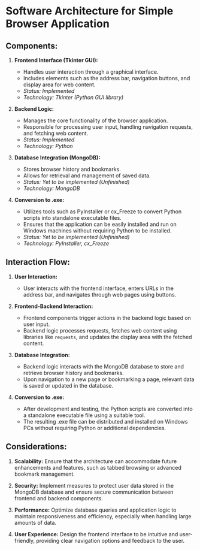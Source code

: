 # Software Architecture for Simple Browser Application

## Components:

1. **Frontend Interface (Tkinter GUI):**
   - Handles user interaction through a graphical interface.
   - Includes elements such as the address bar, navigation buttons, and display area for web content.
   - *Status: Implemented*
   - *Technology: Tkinter (Python GUI library)*

2. **Backend Logic:**
   - Manages the core functionality of the browser application.
   - Responsible for processing user input, handling navigation requests, and fetching web content.
   - *Status: Implemented*
   - *Technology: Python*

3. **Database Integration (MongoDB):**
   - Stores browser history and bookmarks.
   - Allows for retrieval and management of saved data.
   - *Status: Yet to be implemented (Unfinished)*
   - *Technology: MongoDB*

4. **Conversion to .exe:**
   - Utilizes tools such as PyInstaller or cx_Freeze to convert Python scripts into standalone executable files.
   - Ensures that the application can be easily installed and run on Windows machines without requiring Python to be installed.
   - *Status: Yet to be implemented (Unfinished)*
   - *Technology: PyInstaller, cx_Freeze*

## Interaction Flow:

1. **User Interaction:**
   - User interacts with the frontend interface, enters URLs in the address bar, and navigates through web pages using buttons.

2. **Frontend-Backend Interaction:**
   - Frontend components trigger actions in the backend logic based on user input.
   - Backend logic processes requests, fetches web content using libraries like `requests`, and updates the display area with the fetched content.

3. **Database Integration:**
   - Backend logic interacts with the MongoDB database to store and retrieve browser history and bookmarks.
   - Upon navigation to a new page or bookmarking a page, relevant data is saved or updated in the database.

4. **Conversion to .exe:**
   - After development and testing, the Python scripts are converted into a standalone executable file using a suitable tool.
   - The resulting .exe file can be distributed and installed on Windows PCs without requiring Python or additional dependencies.

## Considerations:

1. **Scalability:** Ensure that the architecture can accommodate future enhancements and features, such as tabbed browsing or advanced bookmark management.

2. **Security:** Implement measures to protect user data stored in the MongoDB database and ensure secure communication between frontend and backend components.

3. **Performance:** Optimize database queries and application logic to maintain responsiveness and efficiency, especially when handling large amounts of data.

4. **User Experience:** Design the frontend interface to be intuitive and user-friendly, providing clear navigation options and feedback to the user.
